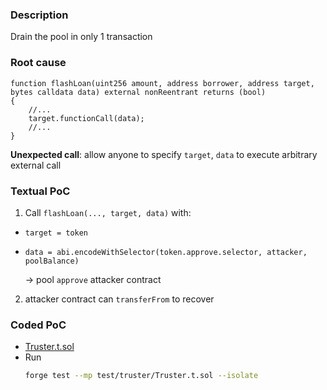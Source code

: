 ### Description

Drain the pool in only 1 transaction

### Root cause

```solidity
function flashLoan(uint256 amount, address borrower, address target, bytes calldata data) external nonReentrant returns (bool)
{
    //...
    target.functionCall(data);
    //...
}
```

**Unexpected call**: allow anyone to specify `target`, `data` to execute arbitrary external call

### Textual PoC

1. Call `flashLoan(..., target, data)` with:

- `target = token`
- `data = abi.encodeWithSelector(token.approve.selector, attacker, poolBalance)`

  &rarr; pool `approve` attacker contract

2. attacker contract can `transferFrom` to recover <br>

### Coded PoC

- [Truster.t.sol](../../test/truster/Truster.t.sol)
- Run
  ```bash
  forge test --mp test/truster/Truster.t.sol --isolate
  ```
